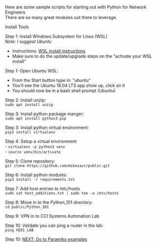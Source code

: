 Here are some sample scripts for starting out with Python for Network Engineers<br>
There are so many great modules out there to leverage.

Install Tools

Step 1: Install Windows Subsystem for Linux (WSL)<br>
<i>Note: I suggest Ubuntu</i><br>

- Instructions: 
 [WSL install instructions](https://docs.microsoft.com/en-us/windows/wsl/install-win10)
- Make sure to do the update/upgrade steps on the "activate your WSL install"<br>

Step 1: Open Ubuntu WSL:
- From the Start button type in: "ubuntu"
- You'll see the Ubuntu 18.04 LTS app show up, click on it
- You should now be in a bash shell prompt (Ubuntu)

Step 2: Install unzip:<br>
 ```sudo apt install unzip```<br>

Step 3: Install python package manger:<br>
 ```sudo apt install python3-pip```<br>

Step 3: Install python virtual environment:<br>
 ```pip3 install virtualenv```<br>

Step 4: Setup a virtual environment:<br>
    -  ```virtualenv -p python3 venv```<br>
    - ```source venv/bin/activate```<br>

Step 5: Clone repository:<br>
 ```git clone https://github.com/mikesaur/public.git```

Step 6: Install python modules:<br>
 ```pip3 install -r requirements.txt```<br>
   
Step 7: Add host entries to /etc/hosts<br>
```sudo cat host_additions.txt | sudo tee -a /etc/hosts```

Step 8: Move in to the Python_101 directory:<br>
 ```cd public/Python_101```<br> 
 
Step 9: VPN in to CCI Systems Automation Lab<br>

Step 10: Validate you can ping a router in the lab:<br>
```ping XE01_LAB```<br>

 Step 10: [NEXT: Go to Paramiko examples](https://github.com/mikesaur/public/tree/master/Python_101/paramiko)

 